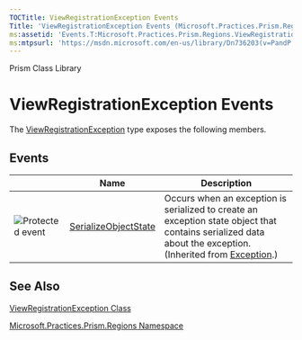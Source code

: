 ```yaml
---
TOCTitle: ViewRegistrationException Events
Title: 'ViewRegistrationException Events (Microsoft.Practices.Prism.Regions)'
ms:assetid: 'Events.T:Microsoft.Practices.Prism.Regions.ViewRegistrationException'
ms:mtpsurl: 'https://msdn.microsoft.com/en-us/library/Dn736203(v=PandP.50)'
---
```


Prism Class Library

ViewRegistrationException Events
================================

The [ViewRegistrationException](https://msdn.microsoft.com/library/microsoft.practices.prism.regions.viewregistrationexception) type exposes the following members.

Events
------

<span id="eventTableToggle"></span>
<table>

<thead>
<tr class="header">
<th> </th>
<th>Name</th>
<th>Description</th>
</tr>
</thead>
<tbody>
<tr class="odd">
<td><img src="https://msdn.microsoft.com/en-us/Dn736203.protevent(en-us,PandP.50).gif" title="Protected event" /></td>
<td><a href="http://msdn.microsoft.com/en-us/library/ee332915">SerializeObjectState</a></td>
<td><div class="summary">
Occurs when an exception is serialized to create an exception state object that contains serialized data about the exception.
</div>
(Inherited from <a href="http://msdn.microsoft.com/en-us/library/c18k6c59">Exception</a>.)</td>
</tr>
</tbody>
</table>

See Also
--------


[ViewRegistrationException Class](https://msdn.microsoft.com/library/microsoft.practices.prism.regions.viewregistrationexception)

[Microsoft.Practices.Prism.Regions Namespace](https://msdn.microsoft.com/library/microsoft.practices.prism.regions)
